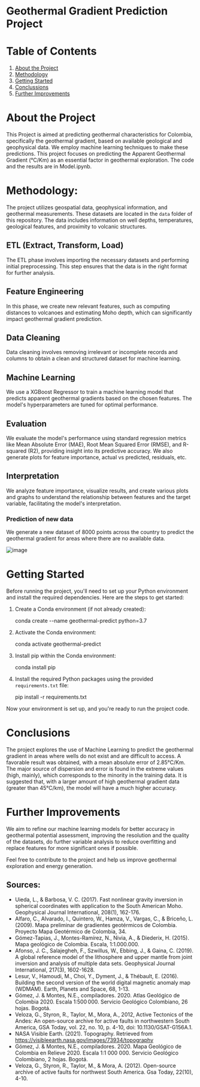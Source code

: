 # Geothermal Gradient Prediction Project

# Table of Contents

1. [About the Project](#about-the-project)
2. [Methodology](#methodology)
3. [Getting Started](#getting-started)
4. [Conclussions](#conclusion)
5. [Further Improvements](#further-improvements)

# About the Project

This Project is aimed at predicting geothermal characteristics for Colombia, specifically the geothermal gradient, based on available geological and geophysical data. We employ machine learning techniques to make these predictions. This project focuses on predicting the Apparent Geothermal Gradient (°C/Km) as an essential factor in geothermal exploration. The code and the results are in Model.ipynb.

# Methodology:

The project utilizes geospatial data, geophysical information, and geothermal measurements. These datasets are located in the `data` folder of this repository. The data includes information on well depths, temperatures, geological features, and proximity to volcanic structures.

## ETL (Extract, Transform, Load)

The ETL phase involves importing the necessary datasets and performing initial preprocessing. This step ensures that the data is in the right format for further analysis.

## Feature Engineering

In this phase, we create new relevant features, such as computing distances to volcanoes and estimating Moho depth, which can significantly impact geothermal gradient prediction.

## Data Cleaning

Data cleaning involves removing irrelevant or incomplete records and columns to obtain a clean and structured dataset for machine learning.

## Machine Learning

We use a XGBoost Regressor to train a machine learning model that predicts apparent geothermal gradients based on the chosen features. The model's hyperparameters are tuned for optimal performance.

## Evaluation

We evaluate the model's performance using standard regression metrics like Mean Absolute Error (MAE), Root Mean Squared Error (RMSE), and R-squared (R2), providing insight into its predictive accuracy. We also generate plots for feature importance, actual vs predicted, residuals, etc.

## Interpretation

We analyze feature importance, visualize results, and create various plots and graphs to understand the relationship between features and the target variable, facilitating the model's interpretation.

### Prediction of new data

We generate a new dataset of 8000 points across the country to predict the geothermal gradient for areas where there are no available data.

![image](https://github.com/jcmefra/Geothermal-Gradient-Machine-Learning/assets/64992303/a5974b9e-8207-41fc-8fdd-7bd79981bd3e)

# Getting Started

Before running the project, you'll need to set up your Python environment and install the required dependencies. Here are the steps to get started:

1. Create a Conda environment (if not already created):
   
   conda create --name geothermal-predict python=3.7


2. Activate the Conda environment:

   conda activate geothermal-predict


3. Install pip within the Conda environment:

   conda install pip

4. Install the required Python packages using the provided `requirements.txt` file:

   pip install -r requirements.txt

Now your environment is set up, and you're ready to run the project code.

# Conclusions

The project explores the use of Machine Learning to predict the geothermal gradient in areas where wells do not exist and are difficult to access.
A favorable result was obtained, with a mean absolute error of 2.85°C/Km.
The major source of dispersion and error is found in the extreme values (high, mainly), which corresponds to the minority in the training data.
It is suggested that, with a larger amount of high geothermal gradient data (greater than 45°C/km), the model will have a much higher accuracy.

# Further Improvements

We aim to refine our machine learning models for better accuracy in geothermal potential assessment, improving the resolution and the quality of the datasets, do further variable analysis to reduce overfitting and replace features for more significant ones if possible.

Feel free to contribute to the project and help us improve geothermal exploration and energy generation.

## Sources:

- Uieda, L., & Barbosa, V. C. (2017). Fast nonlinear gravity inversion in spherical coordinates with application to the South American Moho. Geophysical Journal International, 208(1), 162-176.
- Alfaro, C., Alvarado, I., Quintero, W., Hamza, V., Vargas, C., & Briceño, L. (2009). Mapa preliminar de gradientes geotérmicos de Colombia. Proyecto Mapa Geotérmico de Colombia, 34.
- Gómez-Tapias, J., Montes-Ramírez, N., Nivia, A., & Diederix, H. (2015). Mapa geológico de Colombia. Escala, 1:1.000.000.
- Afonso, J. C., Salajegheh, F., Szwillus, W., Ebbing, J., & Gaina, C. (2019). A global reference model of the lithosphere and upper mantle from joint inversion and analysis of multiple data sets. Geophysical Journal International, 217(3), 1602-1628.
- Lesur, V., Hamoudi, M., Choi, Y., Dyment, J., & Thébault, E. (2016). Building the second version of the world digital magnetic anomaly map (WDMAM). Earth, Planets and Space, 68, 1-13.
- Gómez, J. & Montes, N.E., compiladores. 2020. Atlas Geológico de Colombia 2020. Escala 1:500 000. Servicio Geológico Colombiano, 26 hojas. Bogotá.​​
- Veloza, G., Styron, R., Taylor, M., Mora, A., 2012, Active Tectonics of the Andes: An open-source archive for active faults in northwestern South America, GSA Today, vol. 22, no. 10, p. 4-10, doi: 10.1130/GSAT-G156A.1.
- NASA Visible Earth. (2021). Topography. Retrieved from https://visibleearth.nasa.gov/images/73934/topography
- Gómez, J. & Montes, N.E., compiladores. 2020. Mapa Geológico de Colombia en Relieve 2020. Escala 1:1 000 000. Servicio Geológico Colombiano, 2 hojas. Bogotá.
- Veloza, G., Styron, R., Taylor, M., & Mora, A. (2012). Open-source archive of active faults for northwest South America. Gsa Today, 22(10), 4-10.